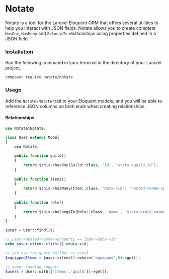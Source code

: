 # Notate

Notate is a tool for the Laravel Eloquent ORM that offers several utilities to help you interact with JSON fields.
Notate allows you to create complete `HasOne`, `HasMany` and `BelongsTo` relationships using properties defined in a JSON field.

### Installation

Run the following command in your terminal in the directory of your Laravel project.

```
composer require notate/notate
```

### Usage

Add the `Notate\Notate` trait to your Eloquent models, and you will be able to reference JSON columns on both ends when creating relationships.

#### Relationships

```php
use Notate\Notate;

class User extends Model
{
    use Notate;

    public function guild()
    {
        return $this->hasOne(Guild::class, 'id', 'stats->guild_id');
    }
    
    public function items()
    {
        return $this->hasMany(Item::class, 'data->id', 'nested->some->property');
    }
    
    public function role()
    {
        return $this->belongsTo(Role::class, 'name', 'stats->role->name');
    }
}
```

```php
$user = User::find(1);

// user->nested->some->property == item->data->id
echo $user->items->first()->data->id;

// can use the query builder as usual
$equippedItems = $user->items()->where('equipped',0)->get();

// eager loading support
$users = User::with(['items','guild'])->get();
```